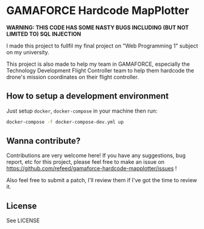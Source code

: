 # GAMAFORCE Hardcode MapPlotter

**WARNING: THIS CODE HAS SOME NASTY BUGS INCLUDING (BUT NOT LIMITED TO) SQL INJECTION**

I made this project to fullfil my final project on "Web Programming 1" subject
on my university.

This project is also made to help my team in GAMAFORCE, especially the
Technology Development Flight Controller team to help them hardcode the
drone's mission coordinates on their flight controller.

## How to setup a development environment

Just setup `docker`, `docker-compose` in your machine then run:
```sh
docker-compose -f docker-compose-dev.yml up
```

## Wanna contribute?

Contributions are very welcome here! If you have any suggestions, bug report, etc
for this project, please feel free to make an issue on
https://github.com/refeed/gamaforce-hardcode-mapplotter/issues !

Also feel free to submit a patch, I'll review them if I've got the time to
review it.

## License

See LICENSE
